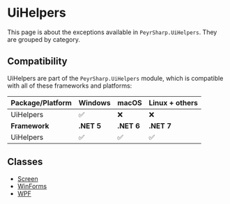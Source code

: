 # UiHelpers
This page is about the exceptions available in `PeyrSharp.UiHelpers`.
They are grouped by category.

## Compatibility

UiHelpers are part of the `PeyrSharp.UiHelpers` module, which is compatible with all of these frameworks and platforms:

| Package/Platform 	| Windows 	| macOS 	| Linux + others 	|
|------------------	|---------	|-------	|----------------	|
| UiHelpers            	| ✅       	| ❌     	| ❌              	|
| **Framework**         | **.NET 5** | **.NET 6**  | **.NET 7** |
| UiHelpers            	| ✅       	| ✅     	| ✅              	|

## Classes
- [Screen](/ui-helpers/screen.md)
- [WinForms](/ui-helpers/winforms.md)
- [WPF](/ui-helpers/wpf.md)